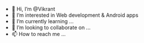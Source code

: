 - 👋 Hi, I’m @Vikrant
- 👀 I’m interested in Web development & Android apps
- 🌱 I’m currently learning ...
- 💞️ I’m looking to collaborate on ...
- 📫 How to reach me ...

<!---
Vikrant-V28/Vikrant-V28 is a ✨ special ✨ repository because its `README.md` (this file) appears on your GitHub profile.
You can click the Preview link to take a look at your changes.
--->
